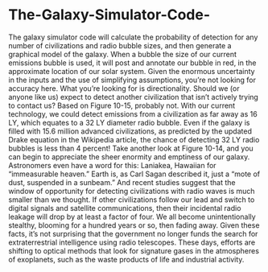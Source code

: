 # The-Galaxy-Simulator-Code-
The galaxy simulator code will calculate the probability of detection for any number of civilizations and radio bubble sizes, and then generate a graphical model of the galaxy. When a bubble the size of our current emissions bubble is used, it will post and annotate our bubble in red, in the approximate location of our solar system. 
Given the enormous uncertainty in the inputs and the use of simplifying assumptions, you’re not looking for accuracy here. What you’re looking for is directionality. Should we (or anyone like us) expect to detect another civilization that isn’t actively trying to contact us? Based on Figure 10-15, probably not.
With our current technology, we could detect emissions from a civilization as far away as 16 LY, which equates to a 32 LY diameter radio bubble. Even if the galaxy is filled with 15.6 million advanced civilizations, as predicted by the updated Drake equation in the Wikipedia article, the chance of detecting 32 LY radio bubbles is less than 4 percent! Take another look at Figure 10-14, and you can begin to appreciate the sheer enormity and emptiness of our galaxy. Astronomers even have a word for this: Laniakea, Hawaiian for “immeasurable heaven.” Earth is, as Carl Sagan described it, just a “mote of dust, suspended in a sunbeam.” And recent studies suggest that the window of opportunity for detecting civilizations with radio waves is much smaller than we thought. If other civilizations follow our lead and switch to digital signals and satellite communications, then their incidental radio leakage will drop by at least a factor of four. We all become unintentionally stealthy, blooming for a hundred years or so, then fading away. Given these facts, it’s not surprising that the government no longer funds the search for extraterrestrial intelligence using radio telescopes.
These days, efforts are shifting to optical methods that look for signature gases in the atmospheres of exoplanets, such as the waste products of life and industrial activity.
